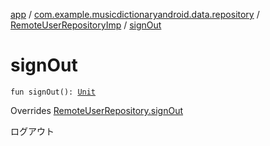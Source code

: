 [app](../../index.md) / [com.example.musicdictionaryandroid.data.repository](../index.md) / [RemoteUserRepositoryImp](index.md) / [signOut](./sign-out.md)

# signOut

`fun signOut(): `[`Unit`](https://kotlinlang.org/api/latest/jvm/stdlib/kotlin/-unit/index.html)

Overrides [RemoteUserRepository.signOut](../-remote-user-repository/sign-out.md)

ログアウト

